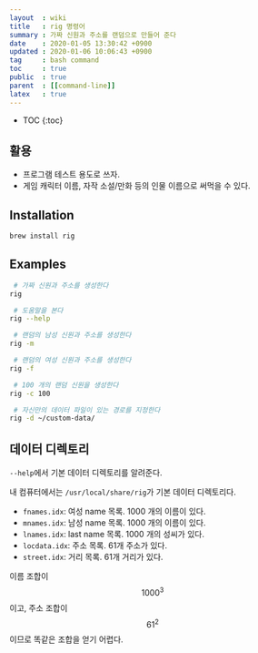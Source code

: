 ```yaml
---
layout  : wiki
title   : rig 명령어
summary : 가짜 신원과 주소를 랜덤으로 만들어 준다
date    : 2020-01-05 13:30:42 +0900
updated : 2020-01-06 10:06:43 +0900
tag     : bash command
toc     : true
public  : true
parent  : [[command-line]]
latex   : true
---
```

* TOC
{:toc}

## 활용

* 프로그램 테스트 용도로 쓰자.
* 게임 캐릭터 이름, 자작 소설/만화 등의 인물 이름으로 써먹을 수 있다.

## Installation
```sh
brew install rig
```

## Examples
```sh
 # 가짜 신원과 주소를 생성한다
rig

 # 도움말을 본다
rig --help

 # 랜덤의 남성 신원과 주소를 생성한다
rig -m

 # 랜덤의 여성 신원과 주소를 생성한다
rig -f

 # 100 개의 랜덤 신원을 생성한다
rig -c 100

 # 자신만의 데이터 파일이 있는 경로를 지정한다
rig -d ~/custom-data/
```

## 데이터 디렉토리

`--help`에서 기본 데이터 디렉토리를 알려준다.

내 컴퓨터에서는 `/usr/local/share/rig`가 기본 데이터 디렉토리다.

* `fnames.idx`: 여성 name 목록. 1000 개의 이름이 있다.
* `mnames.idx`: 남성 name 목록. 1000 개의 이름이 있다.
* `lnames.idx`: last name 목록. 1000 개의 성씨가 있다.
* `locdata.idx`: 주소 목록. 61개 주소가 있다.
* `street.idx`: 거리 목록. 61개 거리가 있다.

이름 조합이 $$1000^3$$ 이고, 주소 조합이 $$61^2$$이므로 똑같은 조합을 얻기 어렵다.

